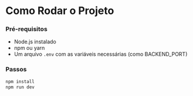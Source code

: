 # Como Rodar o Projeto

### Pré-requisitos
- Node.js instalado
- npm ou yarn
- Um arquivo `.env` com as variáveis necessárias (como BACKEND_PORT)

### Passos
```bash
npm install
npm run dev
